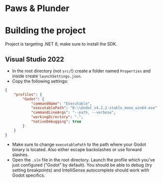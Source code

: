 # Paws & Plunder

# Building the project
Project is targeting .NET 8, make sure to install the SDK.
## Visual Studio 2022
- In the root directory (not `src/`!) create a folder named `Properties` and inside create `launchSettings.json`.
- Copy the following settings:
```json
{
	"profiles": {
		"Godot": {
			"commandName": "Executable",
			"executablePath": "D:\\Godot_v4.2.2-stable_mono_win64.exe",
			"commandLineArgs": "--path, --verbose",
			"workingDirectory": ".",
			"nativeDebugging": true
		}
	}
}
```
- Make sure to change `executablePath` to the path where your Godot binary is located. Also either escape backslashes or use forward slashes.
- Open the `.sln` file in the root directory. Launch the profile which you've just configured ("Godot" by default). You should be able to debug (try setting breakpoints) and IntelliSense autocomplete should work with Godot specifics.
